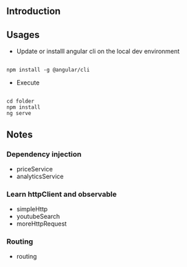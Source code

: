 ## Introduction
## Usages

* Update or installl angular cli on the local dev environment

```

npm install -g @angular/cli

```

* Execute
```

cd folder
npm install
ng serve

```

## Notes
### Dependency injection
* priceService
* analyticsService
### Learn httpClient and observable
* simpleHttp
* youtubeSearch
* moreHttpRequest
### Routing
* routing
